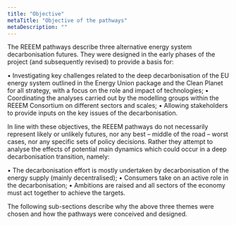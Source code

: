 ```yaml
---
title: "Objective"
metaTitle: "Objective of the pathways"
metaDescription: ""
---
```


The REEEM pathways describe three alternative energy system decarbonisation futures. They were designed in the early phases of the project (and subsequently revised) to provide a basis for:

•	Investigating key challenges related to the deep decarbonisation of the EU energy system outlined in the Energy Union package and the Clean Planet for all strategy, with a focus on the role and impact of technologies;
•	Coordinating the analyses carried out by the modelling groups within the REEEM Consortium on different sectors and scales;
•	Allowing stakeholders to provide inputs on the key issues of the decarbonisation.

In line with these objectives, the REEEM pathways do not necessarily represent likely or unlikely futures, nor any best – middle of the road – worst cases, nor any specific sets of policy decisions. Rather they attempt to analyse the effects of potential main dynamics which could occur in a deep decarbonisation transition, namely: 

•	The decarbonisation effort is mostly undertaken by decarbonisation of the energy supply (mainly decentralised);
•	Consumers take on an active role in the decarbonisation;
•	Ambitions are raised and all sectors of the economy must act together to achieve the targets. 

The following sub-sections describe why the above three themes were chosen and how the pathways were conceived and designed.
